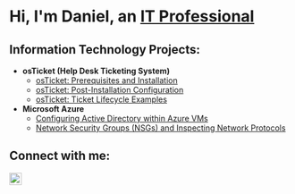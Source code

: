 <h1>Hi, I'm Daniel, an <a href="https://linkedin.com/in/dnajera22">IT Professional</a></h1>

<h2> Information Technology Projects:</h2>

- <b>osTicket (Help Desk Ticketing System)</b>
  - [osTicket: Prerequisites and Installation](https://github.com/dnajera22/osticket-prereqs)
  - [osTicket: Post-Installation Configuration](https://github.com/dnajera22/post-install-config)
  - [osTicket: Ticket Lifecycle Examples](https://github.com/dnajera22/ticket-lifecycle)
- <b>Microsoft Azure</b>
  - [Configuring Active Directory within Azure VMs](https://github.com/dnajera22/configure-ad)
  - [Network Security Groups (NSGs) and Inspecting Network Protocols](https://github.com/dnajera22/azure-network-protocols)

<h2>Connect with me:</h2>

[<img align="left" alt="Josh | LinkedIn" width="22px" src="https://cdn.jsdelivr.net/npm/simple-icons@v3/icons/linkedin.svg" />][linkedin]

[linkedin]: https://linkedin.com/in/dnajera22
